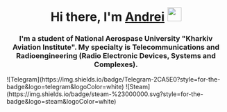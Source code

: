 <h1 align="center">Hi there, I'm <a href="https://daniilshat.ru/" target="_blank">Andrei</a> 
<img src="https://github.com/blackcater/blackcater/raw/main/images/Hi.gif" height="32"/></h1>
<h3 align="center">I'm a student of National Aerospase University "Kharkiv Aviation Institute". My specialty is Telecommunications and Radioengineering (Radio Electronic Devices, Systems and Complexes).</h3>
![Telegram](https://img.shields.io/badge/Telegram-2CA5E0?style=for-the-badge&logo=telegram&logoColor=white)
![Steam](https://img.shields.io/badge/steam-%23000000.svg?style=for-the-badge&logo=steam&logoColor=white)



